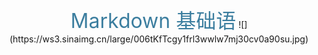 <center>
<br>
<font color="#3C7E9F" style="font-size:32px"> Markdown 基础语</font>
  ![](https://ws3.sinaimg.cn/large/006tKfTcgy1frl3wwlw7mj30cv0a90su.jpg)
<br>
</center>
